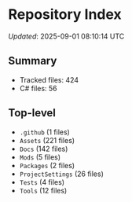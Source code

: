 # Repository Index

_Updated_: 2025-09-01 08:10:14 UTC

## Summary
- Tracked files: 424
- C# files: 56

## Top-level
- `.github` (1 files)
- `Assets` (221 files)
- `Docs` (142 files)
- `Mods` (5 files)
- `Packages` (2 files)
- `ProjectSettings` (26 files)
- `Tests` (4 files)
- `Tools` (12 files)
